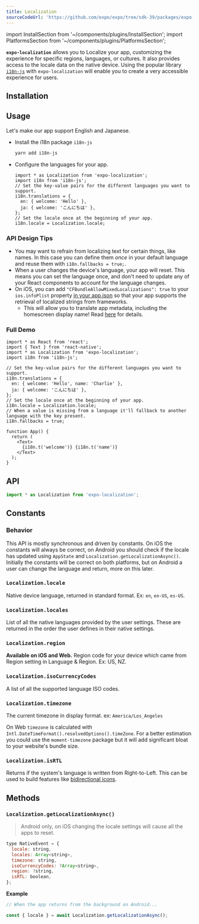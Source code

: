 ```yaml
---
title: Localization
sourceCodeUrl: 'https://github.com/expo/expo/tree/sdk-39/packages/expo-localization'
---
```


import InstallSection from '~/components/plugins/InstallSection';
import PlatformsSection from '~/components/plugins/PlatformsSection';

**`expo-localization`** allows you to Localize your app, customizing the experience for specific regions, languages, or cultures. It also provides access to the locale data on the native device.
Using the popular library [`i18n-js`](https://github.com/fnando/i18n-js) with `expo-localization` will enable you to create a very accessible experience for users.

<PlatformsSection android emulator ios simulator web />

## Installation

<InstallSection packageName="expo-localization" />

## Usage

Let's make our app support English and Japanese.

- Install the i18n package `i18n-js`

  ```sh
  yarn add i18n-js
  ```

- Configure the languages for your app.

  ```tsx
  import * as Localization from 'expo-localization';
  import i18n from 'i18n-js';
  // Set the key-value pairs for the different languages you want to support.
  i18n.translations = {
    en: { welcome: 'Hello' },
    ja: { welcome: 'こんにちは' },
  };
  // Set the locale once at the beginning of your app.
  i18n.locale = Localization.locale;
  ```

### API Design Tips

- You may want to refrain from localizing text for certain things, like names. In this case you can define them _once_ in your default language and reuse them with `i18n.fallbacks = true;`.
- When a user changes the device's language, your app will reset. This means you can set the language once, and don't need to update any of your React components to account for the language changes.
- On iOS, you can add `"CFBundleAllowMixedLocalizations": true` to your `ios.infoPlist` property [in your app.json](/workflow/configuration/#ios) so that your app supports the retrieval of localized strings from frameworks.
  - This will allow you to translate app metadata, including the homescreen display name! Read [here](/distribution/app-stores#localizing-your-ios-app) for details.

### Full Demo

```tsx
import * as React from 'react';
import { Text } from 'react-native';
import * as Localization from 'expo-localization';
import i18n from 'i18n-js';

// Set the key-value pairs for the different languages you want to support.
i18n.translations = {
  en: { welcome: 'Hello', name: 'Charlie' },
  ja: { welcome: 'こんにちは' },
};
// Set the locale once at the beginning of your app.
i18n.locale = Localization.locale;
// When a value is missing from a language it'll fallback to another language with the key present.
i18n.fallbacks = true;

function App() {
  return (
    <Text>
      {i18n.t('welcome')} {i18n.t('name')}
    </Text>
  );
}
```

## API

```ts
import * as Localization from 'expo-localization';
```

## Constants

### Behavior

This API is mostly synchronous and driven by constants. On iOS the constants will always be correct, on Android you should check if the locale has updated using `AppState` and `Localization.getLocalizationAsync()`. Initially the constants will be correct on both platforms, but on Android a user can change the language and return, more on this later.

### `Localization.locale`

Native device language, returned in standard format. Ex: `en`, `en-US`, `es-US`.

### `Localization.locales`

List of all the native languages provided by the user settings. These are returned in the order the user defines in their native settings.

### `Localization.region`

**Available on iOS and Web.** Region code for your device which came from Region setting in Language & Region. Ex: US, NZ.

### `Localization.isoCurrencyCodes`

A list of all the supported language ISO codes.

### `Localization.timezone`

The current timezone in display format. ex: `America/Los_Angeles`

On Web `timezone` is calculated with `Intl.DateTimeFormat().resolvedOptions().timeZone`. For a better estimation you could use the `moment-timezone` package but it will add significant bloat to your website's bundle size.

### `Localization.isRTL`

Returns if the system's language is written from Right-to-Left. This can be used to build features like [bidirectional icons](https://material.io/design/usability/bidirectionality.html).

## Methods

### `Localization.getLocalizationAsync()`

> Android only, on iOS changing the locale settings will cause all the apps to reset.

```js
type NativeEvent = {
  locale: string,
  locales: Array<string>,
  timezone: string,
  isoCurrencyCodes: ?Array<string>,
  region: ?string,
  isRTL: boolean,
};
```

**Example**

```js
// When the app returns from the background on Android...

const { locale } = await Localization.getLocalizationAsync();
```
